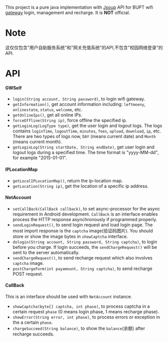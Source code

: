 This project is a pure java implementation with [Jsoup] API for BUPT wifi [gateway] login, management and recharge. It is __NOT__ official.

# Note
这仅仅包含"用户自助服务系统"和"网关充值系统"的API,不包含"校园网络登录"的API.

# API

#### GWSelf
* `login(String account, String password)`, to login wifi gateway.
* `getInformation()`, get account information including: `leftmoeny`, `onlinestate`, `status`, `welcome`, etc.
* `getOnlineIps()`, get all online IPs.
* `forceOffline(String ip)`, force offline the specified ip.
* `getLoginLog(LogType type)`, get the user login and logout logs. The logs contains `loginTime`, `logoutTime`, `minutes`, `fees`, `upload`, `download`, `ip`, etc. There are two types of logs now, `DAY` (means current date) and `Month` (means current month).
* `getLoginLog(String startDate, String endDate)`, get user login and logout logs during a specified time. The time format is "yyyy-MM-dd", for example "2015-01-01".

#### IPLocationMap
* `getLocalIPLocationMap()`, return the ip-location map.
* `getLocation(String ip)`, get the location of a specific ip address.

#### NetAccount
* `setCallBack(CallBack callback)`, to set async-processor for the async requirement in Android development. `CallBack` is an interface enables process the HTTP response asynchronously if programmed properly.
* `sendLoginRequest()`, to send login request and load login page. The most import response is the `captcha` image(验证码图片). You should store or show the image bytes in `showCaptcha` interface.
* `dologin(String account, String password, String captcha)`, to login before you charge. If login succeeds, the `sendChargeRequest()` will be sent to the server automatically.
* `sendChargeRequest()`, to send recharge request which also involves `captcha` image.
* `postChargeForm(int payamount, String captcha)`, to send recharge POST request.

#### CallBack
This is an interface should be used with `NetAccount` instance.
* `showCaptcha(byte[] captcha, int phase)`, to process captcha in a certain request `phase` (0 means login phase, 1 means recharge phase).
* `showError(String error, int phase)`, to process errors or exception in the a certain `phase`.
* `chargeSucceed(String balance)`, to show the `balance`(余额) after recharge succeeds.

[Jsoup]:http://jsoup.org/
[gateway]:http://gwself.bupt.edu.cn